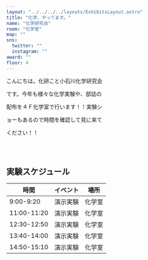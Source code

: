 ```yaml
---
layout: "../../../../layouts/ExhibitsLayout.astro"
title: "化学、やってます。"
name: "化学研究会"
room: "化学室"
map: ""
sns:
  twitter: ""
  instagram: ""
award: ""
floor: 4
---
```


こんにちは。化研こと小石川化学研究会

です。今年も様々な化学実験や、部誌の

配布を４Ｆ化学室で行います！！実験シ

ョーもあるので時間を確認して見に来て

ください！！


<br><br>

## 実験スケジュール

<div class="time-schedule-table">
  <div class="schedule-container">
    <table class="schedule-table">
      <thead>
        <tr>
          <th class="time-header">時間</th>
          <th class="event-header">イベント</th>
          <th class="location-header">場所</th>
        </tr>
      </thead>
      <tbody>
        <tr class="schedule-row">
          <td class="time-cell">9:00-9:20</td>
          <td class="event-cell">演示実験</td>
          <td class="location-cell">化学室</td>
        </tr>
        <tr class="schedule-row">
          <td class="time-cell">11:00-11:20</td>
          <td class="event-cell">演示実験</td>
          <td class="location-cell">化学室</td>
        </tr>
        <tr class="schedule-row">
          <td class="time-cell">12:30-12:50</td>
          <td class="event-cell">演示実験</td>
          <td class="location-cell">化学室</td>
        </tr>
        <tr class="schedule-row">
          <td class="time-cell">13:40-14:00</td>
          <td class="event-cell">演示実験</td>
          <td class="location-cell">化学室</td>
        </tr>
        <tr class="schedule-row">
          <td class="time-cell">14:50-15:10</td>
          <td class="event-cell">演示実験</td>
          <td class="location-cell">化学室</td>
        </tr>
      </tbody>
    </table>
  </div>
</div>
